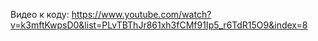 Видео к коду: https://www.youtube.com/watch?v=k3mftKwpsD0&list=PLvTBThJr861xh3fCMf91Ip5_r6TdR15O9&index=8